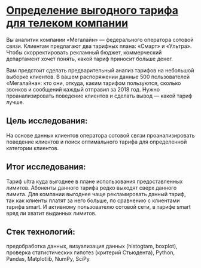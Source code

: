# [Определение выгодного тарифа для телеком компании]()
Вы аналитик компании «Мегалайн» — федерального оператора сотовой связи. Клиентам предлагают два тарифных плана: «Смарт» и «Ультра». Чтобы скорректировать рекламный бюджет, коммерческий департамент хочет понять, какой тариф приносит больше денег.

Вам предстоит сделать предварительный анализ тарифов на небольшой выборке клиентов. В вашем распоряжении данные 500 пользователей «Мегалайна»: кто они, откуда, каким тарифом пользуются, сколько звонков и сообщений каждый отправил за 2018 год. Нужно проанализировать поведение клиентов и сделать вывод — какой тариф лучше.

## Цель исследования:
На основе данных клиентов оператора сотовой связи проанализировать поведение клиентов и поиск оптимального тарифа для определенной категории клиентов.

## Итог исследования:
Тариф ultra куда выгоднее в плане использования предоставленных лимитов. Абоненты данного тарифа редко выходят сверх данного лимита. Для компании выгоднее чаще рекламировать данный тариф, так как клиенты платят за него больше, по сравнению с клиентами тарифа smart. И активному пользователю сотовой сети, в тарифе smart вряд ли хватит выданных лимитов.

## Стек технологий:
предобработка данных, визуализация данных (histogtam, boxplot), проверка статистических гипотез (критерий Стьюдента), Python, Pandas, Matplotlib, NumPy, SciPy

